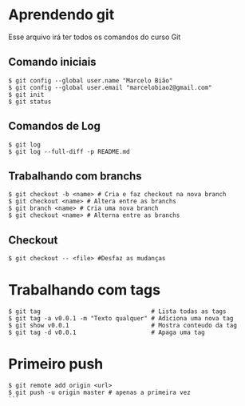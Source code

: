 # Aprendendo git
Esse arquivo irá ter todos os comandos do curso Git

## Comando iniciais
```shell
$ git config --global user.name "Marcelo Bião"
$ git config --global user.email "marcelobiao2@gmail.com"
$ git init
$ git status
```

## Comandos de Log
```shell
$ git log
$ git log --full-diff -p README.md
```

## Trabalhando com branchs
```shell
$ git checkout -b <name> # Cria e faz checkout na nova branch
$ git checkout <name> # Altera entre as branchs
$ git branch <name> # Cria uma nova branch
$ git checkout <name> # Alterna entre as branchs
```

## Checkout
```shell
$ git checkout -- <file> #Desfaz as mudanças
```

# Trabalhando com tags
```shell
$ git tag                               # Lista todas as tags
$ git tag -a v0.0.1 -m "Texto qualquer" # Adiciona uma nova tag
$ git show v0.0.1                       # Mostra conteudo da tag
$ git tag -d v0.0.1                     # Apaga uma tag
```

# Primeiro push
````shell
$ git remote add origin <url>
$ git push -u origin master # apenas a primeira vez
```
